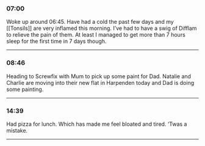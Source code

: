 ### 07:00 
Woke up around 06:45. Have had a cold the past few days and my [[Tonsils]] are very inflamed this morning. I’ve had to have a swig of Difflam to relieve the pain of them. At least I managed to get more than 7 hours sleep for the first time in 7 days though.
***
### 08:46 
Heading to Screwfix with Mum to pick up some paint for Dad. Natalie and Charlie are moving into their new flat in Harpenden today and Dad is doing some painting.
***
### 14:39 
Had pizza for lunch. Which has made me feel bloated and tired. ‘Twas a mistake.
***